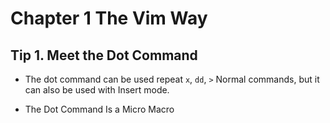 # Chapter 1 The Vim Way

## Tip 1. Meet the Dot Command

* The dot command can be used repeat `x`, `dd`, `>` Normal commands, but it can also be used with Insert mode.

* The Dot Command Is a Micro Macro